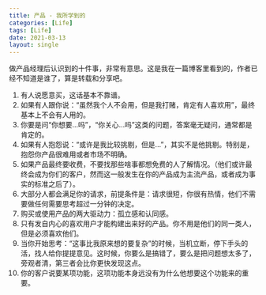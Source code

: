 ```yaml
---
title: 产品 - 我所学到的
categories: [Life]
tags: [Life]
date: 2021-03-13
layout: single
---
```

做产品经理后认识到的十件事，非常有意思。这是我在一篇博客里看到的，作者已经不知道是谁了，算是转载和分享吧。

1. 有人说愿意买，这话基本不靠谱。
2. 如果有人跟你说：“虽然我个人不会用，但是我打赌，肯定有人喜欢用”，最终基本上不会有人用的。
3. 你要是问“你想要…吗”，“你关心…吗”这类的问题，答案毫无疑问，通常都是肯定的。
4. 如果有人抱怨说：“或许是我比较挑剔，但是…”，其实不是他挑剔。特别是，抱怨你产品很难用或者市场不明确。
5. 如果产品最终要收费，不要找那些啥事都想免费的人了解情况。（他们或许最终会成为你们的客户，然而这一般发生在你的产品成为主流产品，或者成为事实的标准之后了）。
6. 大部分人都会满足你的请求，前提条件是：请求很短，你很有热情，他们不需要做任何需要思考超过一分钟的决定。
7. 购买或使用产品的两大驱动力：孤立感和认同感。
8. 只有发自内心的喜欢用户才能构建出来好的产品。你不用是他们的同一类人，但是必须喜欢他们。
9. 当你开始思考：“这事比我原来想的要复杂”的时候，当机立断，停下手头的活，找人给你提提意见。这时候，你要么是搞错了，要么是把问题想太多了，旁观者清，第三者会比你更快发现这点。
10. 你的客户说要某项功能，这项功能本身远没有为什么他想要这个功能来的重要。

